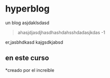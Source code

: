 # hyperblog
un blog asjdaklsdasd
>ahasjdjasdjhasdhashdahsshdadasjkdas
>-1

er,jasbhdkasd
kajgsdkjabsd

## en este curso
*creado por el increible